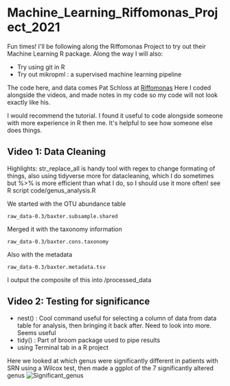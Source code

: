 # Machine_Learning_Riffomonas_Project_2021

Fun times! I'll be following along the Riffomonas Project to try out their Machine Learning R package. Along the way I will also:
*  Try using git in R
*  Try out mikropml : a supervised machine learning pipeline

The code here, and data comes Pat Schloss at [Riffomonas](https://riffomonas.org/)
Here I coded alongside the videos, and made notes in my code so my code will not look exactly like his.

I would recommend the tutorial. I found it useful to code alongside someone with more experience in R then me. It's helpful to see how someone else does things. 

## Video 1: Data Cleaning 

Highlights: str_replace_all is handy tool with regex to change formating of things, also using tidyverse more for datacleaning, which I do sometimes but %>% is more efficient than what I do, so I should use it more often!
see R script code/genus_analysis.R

We started with the OTU abundance table

```
raw_data-0.3/baxter.subsample.shared
```
Merged it with the taxonomy information

```
raw_data-0.3/baxter.cons.taxonomy
```
Also with the metadata
```
raw_data-0.3/baxter.metadata.tsv
```
I output the composite of this into /processed_data 

## Video 2: Testing for significance

  * nest() : Cool command useful for selecting a column of data from data table for analysis, then bringing it back after. Need to look into more. Seems useful
  * tidy() : Part of broom package used to pipe results 
  * using Terminal tab in a R project
  
Here we looked at which genus were significantly different in patients with SRN using a Wilcox test, then made a ggplot of the 7 significantly altered genus
![Significant_genus](figures/significant_genera.tiff)
